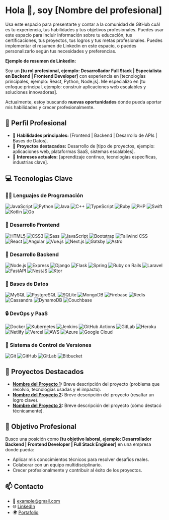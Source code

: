 # Hola 👋, soy [Nombre del profesional]

Usa este espacio para presentarte y contar a la comunidad de GitHub cuál es tu experiencia, tus habilidades y tus objetivos profesionales. Puedes usar este espacio para incluir información sobre tu educación, tus certificaciones, tus proyectos, tus logros y tus metas profesionales. Puedes implementar el resumen de Linkedin en este espacio, o puedes personalizarlo según tus necesidades y preferencias.

**Ejemplo de resumen de Linkedin:**

Soy un **[tu rol profesional, ejemplo: Desarrollador Full Stack | Especialista en Backend | Frontend Developer]** con experiencia en [tecnologías principales, ejemplo: React, Python, Node.js]. Me especializo en [tu enfoque principal, ejemplo: construir aplicaciones web escalables y soluciones innovadoras].

Actualmente, estoy buscando **nuevas oportunidades** donde pueda aportar mis habilidades y crecer profesionalmente.

## 🌟 **Perfil Profesional**

- 📌 **Habilidades principales:** [Frontend | Backend | Desarrollo de APIs | Bases de Datos].
- 🚀 **Proyectos destacados:** Desarrollo de [tipo de proyectos, ejemplo: aplicaciones web, plataformas SaaS, sistemas escalables].
- 🌱 **Intereses actuales:** [aprendizaje continuo, tecnologías específicas, industrias clave].

## 💻 **Tecnologías Clave**

### 🧑‍💻 Lenguajes de Programación

![JavaScript](https://img.shields.io/badge/JavaScript-F7DF1E?style=for-the-badge&logo=javascript&logoColor=black) ![Python](https://img.shields.io/badge/Python-3776AB?style=for-the-badge&logo=python&logoColor=white) ![Java](https://img.shields.io/badge/Java-007396?style=for-the-badge&logo=java&logoColor=white) ![C++](https://img.shields.io/badge/C++-00599C?style=for-the-badge&logo=c%2B%2B&logoColor=white) ![TypeScript](https://img.shields.io/badge/TypeScript-007ACC?style=for-the-badge&logo=typescript&logoColor=white) ![Ruby](https://img.shields.io/badge/Ruby-CC342D?style=for-the-badge&logo=ruby&logoColor=white) ![PHP](https://img.shields.io/badge/PHP-777BB4?style=for-the-badge&logo=php&logoColor=white) ![Swift](https://img.shields.io/badge/Swift-FA7343?style=for-the-badge&logo=swift&logoColor=white) ![Kotlin](https://img.shields.io/badge/Kotlin-0095D5?style=for-the-badge&logo=kotlin&logoColor=white) ![Go](https://img.shields.io/badge/Go-00ADD8?style=for-the-badge&logo=go&logoColor=white)

### 🎨 Desarrollo Frontend

![HTML5](https://img.shields.io/badge/HTML5-E34F26?style=for-the-badge&logo=html5&logoColor=white) ![CSS3](https://img.shields.io/badge/CSS3-1572B6?style=for-the-badge&logo=css3&logoColor=white) ![Sass](https://img.shields.io/badge/Sass-CC6699?style=for-the-badge&logo=sass&logoColor=white) ![JavaScript](https://img.shields.io/badge/JavaScript-F7DF1E?style=for-the-badge&logo=javascript&logoColor=black) ![Bootstrap](https://img.shields.io/badge/Bootstrap-563D7C?style=for-the-badge&logo=bootstrap&logoColor=white) ![Tailwind CSS](https://img.shields.io/badge/Tailwind_CSS-38B2AC?style=for-the-badge&logo=tailwind-css&logoColor=white) ![React](https://img.shields.io/badge/React-61DAFB?style=for-the-badge&logo=react&logoColor=black) ![Angular](https://img.shields.io/badge/Angular-DD0031?style=for-the-badge&logo=angular&logoColor=white) ![Vue.js](https://img.shields.io/badge/Vue.js-4FC08D?style=for-the-badge&logo=vue.js&logoColor=white) ![Next.js](https://img.shields.io/badge/Next.js-000000?style=for-the-badge&logo=next.js&logoColor=white) ![Gatsby](https://img.shields.io/badge/Gatsby-663399?style=for-the-badge&logo=gatsby&logoColor=white) ![Astro](https://img.shields.io/badge/Astro-000000?style=for-the-badge&logo=astro&logoColor=white)

### 🔨 Desarrollo Backend

![Node.js](https://img.shields.io/badge/Node.js-43853D?style=for-the-badge&logo=node.js&logoColor=white) ![Express](https://img.shields.io/badge/Express-000000?style=for-the-badge&logo=express&logoColor=white) ![Django](https://img.shields.io/badge/Django-092E20?style=for-the-badge&logo=django&logoColor=white) ![Flask](https://img.shields.io/badge/Flask-000000?style=for-the-badge&logo=flask&logoColor=white) ![Spring](https://img.shields.io/badge/Spring-6DB33F?style=for-the-badge&logo=spring&logoColor=white) ![Ruby on Rails](https://img.shields.io/badge/Ruby_on_Rails-CC0000?style=for-the-badge&logo=ruby-on-rails&logoColor=white) ![Laravel](https://img.shields.io/badge/Laravel-FF2D20?style=for-the-badge&logo=laravel&logoColor=white) ![FastAPI](https://img.shields.io/badge/FastAPI-009688?style=for-the-badge&logo=fastapi&logoColor=white) ![NestJS](https://img.shields.io/badge/NestJS-E0234E?style=for-the-badge&logo=nestjs&logoColor=white) ![Ktor](https://img.shields.io/badge/Ktor-007EC6?style=for-the-badge&logo=ktor&logoColor=white)

### 🔧 Bases de Datos

![MySQL](https://img.shields.io/badge/MySQL-4479A1?style=for-the-badge&logo=mysql&logoColor=white) ![PostgreSQL](https://img.shields.io/badge/PostgreSQL-336791?style=for-the-badge&logo=postgresql&logoColor=white) ![SQLite](https://img.shields.io/badge/SQLite-003B57?style=for-the-badge&logo=sqlite&logoColor=white) ![MongoDB](https://img.shields.io/badge/MongoDB-47A248?style=for-the-badge&logo=mongodb&logoColor=white) ![Firebase](https://img.shields.io/badge/Firebase-FFCA28?style=for-the-badge&logo=firebase&logoColor=black) ![Redis](https://img.shields.io/badge/Redis-DC382D?style=for-the-badge&logo=redis&logoColor=white) ![Cassandra](https://img.shields.io/badge/Apache_Cassandra-1287B1?style=for-the-badge&logo=apache-cassandra&logoColor=white) ![DynamoDB](https://img.shields.io/badge/Amazon_DynamoDB-4053D6?style=for-the-badge&logo=amazon-dynamodb&logoColor=white) ![Couchbase](https://img.shields.io/badge/Couchbase-EA2328?style=for-the-badge&logo=couchbase&logoColor=white)

### 🔒️ DevOps y PaaS

![Docker](https://img.shields.io/badge/Docker-2496ED?style=for-the-badge&logo=docker&logoColor=white) ![Kubernetes](https://img.shields.io/badge/Kubernetes-326CE5?style=for-the-badge&logo=kubernetes&logoColor=white) ![Jenkins](https://img.shields.io/badge/Jenkins-D24939?style=for-the-badge&logo=jenkins&logoColor=white) ![GitHub Actions](https://img.shields.io/badge/GitHub_Actions-2088FF?style=for-the-badge&logo=github-actions&logoColor=white) ![GitLab](https://img.shields.io/badge/GitLab-FCA121?style=for-the-badge&logo=gitlab&logoColor=black) ![Heroku](https://img.shields.io/badge/Heroku-430098?style=for-the-badge&logo=heroku&logoColor=white) ![Netlify](https://img.shields.io/badge/Netlify-00C7B7?style=for-the-badge&logo=netlify&logoColor=white) ![Vercel](https://img.shields.io/badge/Vercel-000000?style=for-the-badge&logo=vercel&logoColor=white) ![AWS](https://img.shields.io/badge/Amazon_AWS-232F3E?style=for-the-badge&logo=amazon-aws&logoColor=white) ![Azure](https://img.shields.io/badge/Microsoft_Azure-0089D6?style=for-the-badge&logo=microsoft-azure&logoColor=white) ![Google Cloud](https://img.shields.io/badge/Google_Cloud-4285F4?style=for-the-badge&logo=google-cloud&logoColor=white)

### 📝 Sistema de Control de Versiones

![Git](https://img.shields.io/badge/Git-F05032?style=for-the-badge&logo=git&logoColor=white) ![GitHub](https://img.shields.io/badge/GitHub-181717?style=for-the-badge&logo=github&logoColor=white) ![GitLab](https://img.shields.io/badge/GitLab-FCA121?style=for-the-badge&logo=gitlab&logoColor=black) ![Bitbucket](https://img.shields.io/badge/Bitbucket-0052CC?style=for-the-badge&logo=bitbucket&logoColor=white)

## 🚀 **Proyectos Destacados**

- **[Nombre del Proyecto 1](#):** Breve descripción del proyecto (problema que resolvió, tecnologías usadas y el impacto).
- **[Nombre del Proyecto 2](#):** Breve descripción del proyecto (resaltar un logro clave).
- **[Nombre del Proyecto 3](#):** Breve descripción del proyecto (cómo destacó técnicamente).

## 🌱 **Objetivo Profesional**

Busco una posición como **[tu objetivo laboral, ejemplo: Desarrollador Backend | Frontend Developer | Full Stack Engineer]** en una empresa donde pueda:

- Aplicar mis conocimientos técnicos para resolver desafíos reales.
- Colaborar con un equipo multidisciplinario.
- Crecer profesionalmente y contribuir al éxito de los proyectos.

## 📫 **Contacto**

- 📧 [example@gmail.com](mailto:example@gmail.com)
- 🌐 [LinkedIn](https://www.linkedin.com/in/example)
- 🌍 [Portafolio](https://example.com)
